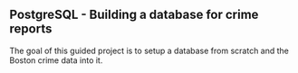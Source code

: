 ## PostgreSQL - Building a database for crime reports
The goal of this guided project is to setup a database from scratch and the Boston crime data into it.
